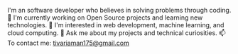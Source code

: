  I'm an  software developer who believes in solving problems through coding.
🔭 I'm currently working on Open Source projects and learning new technologies.
🌱 I'm interested in web development, machine learning, and cloud computing.
💬 Ask me about my projects and technical curiosities.
📫 To contact me: tivariaman175@gmail.com

<!---
Aman4546007/Aman4546007 is a ✨ special ✨ repository because its `README.md` (this file) appears on your GitHub profile.
You can click the Preview link to take a look at your changes.
--->
